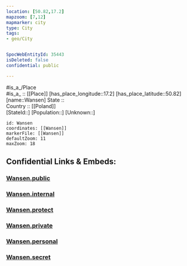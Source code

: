 ```yaml
---
location: [50.82,17.2] 
mapzoom: [7,12] 
mapmarker: city 
type: City
tags:
- geo/City


SpocWebEntityId: 35443
isDeleted: false
confidential: public

---
```

#is_a_/Place  
#is_a_ :: [[Place]] 
[has_place_longitude::17.2] 
[has_place_latitude::50.82] 
[name::Wansen] 
State ::  
Country :: [[Poland]]  
[StateId::] 
[Population::] 
[Unknown::] 


```leaflet
id: Wansen
coordinates: [[Wansen]] 
markerFile: [[Wansen]] 
defaultZoom: 11 
maxZoom: 18
```


## Confidential Links & Embeds: 

### [Wansen.public](/_public/\Earth\Continent\Europe\Europe~East\Poland\Provinces~Poland\Lower_Silesian\CityWansen.public.md) 

### [Wansen.internal](/_internal/\Earth\Continent\Europe\Europe~East\Poland\Provinces~Poland\Lower_Silesian\CityWansen.internal.md) 

### [Wansen.protect](/_protect/\Earth\Continent\Europe\Europe~East\Poland\Provinces~Poland\Lower_Silesian\CityWansen.protect.md) 

### [Wansen.private](/_private/\Earth\Continent\Europe\Europe~East\Poland\Provinces~Poland\Lower_Silesian\CityWansen.private.md) 

### [Wansen.personal](/_personal/\Earth\Continent\Europe\Europe~East\Poland\Provinces~Poland\Lower_Silesian\CityWansen.personal.md) 

### [Wansen.secret](/_secret/\Earth\Continent\Europe\Europe~East\Poland\Provinces~Poland\Lower_Silesian\CityWansen.secret.md)


